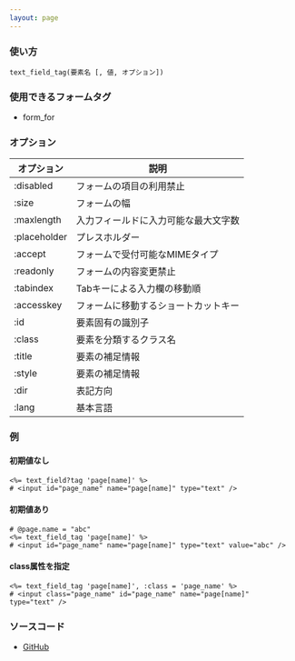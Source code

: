 ```yaml
---
layout: page
---
```

### 使い方
    text_field_tag(要素名 [, 値, オプション])

### 使用できるフォームタグ
* form_for

### オプション

オプション        | 説明
------------ | ------------------
:disabled    | フォームの項目の利用禁止
:size        | フォームの幅
:maxlength   | 入力フィールドに入力可能な最大文字数
:placeholder | プレスホルダー
:accept      | フォームで受付可能なMIMEタイプ
:readonly    | フォームの内容変更禁止
:tabindex    | Tabキーによる入力欄の移動順
:accesskey   | フォームに移動するショートカットキー
:id          | 要素固有の識別子
:class       | 要素を分類するクラス名
:title       | 要素の補足情報
:style       | 要素の補足情報
:dir         | 表記方向
:lang        | 基本言語

### 例
#### 初期値なし
    <%= text_field?tag 'page[name]' %>
    # <input id="page_name" name="page[name]" type="text" />

#### 初期値あり
    # @page.name = "abc"
    <%= text_field_tag 'page[name]' %>
    # <input id="page_name" name="page[name]" type="text" value="abc" />

#### class属性を指定
    <%= text_field_tag 'page[name]', :class = 'page_name' %>
    # <input class="page_name" id="page_name" name="page[name]" type="text" />

### ソースコード
* [GitHub](https://github.com/rails/rails/blob/dd7af2c413a06ea44e50abf0df205314ba1bfc98/actionview/lib/action_view/helpers/form_tag_helper.rb#L188)